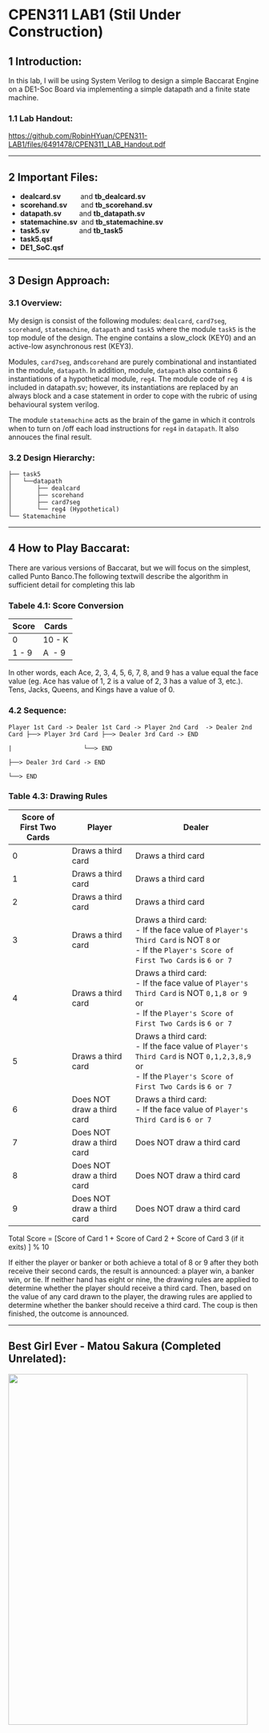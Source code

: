 # CPEN311 LAB1 (Stil Under Construction)

## 1 Introduction:
In this lab, I will be using System Verilog to design a simple Baccarat Engine on a DE1-Soc Board via implementing a simple datapath and a finite state machine.

### 1.1 Lab Handout:
https://github.com/RobinHYuan/CPEN311-LAB1/files/6491478/CPEN311_LAB_Handout.pdf

------------

## 2 Important Files:
* **dealcard.sv** &nbsp; &nbsp;  &nbsp;  &nbsp;&nbsp; and **tb_dealcard.sv**
* **scorehand.sv** &nbsp;  &nbsp; &nbsp; and **tb_scorehand.sv**
* **datapath.sv** &nbsp;  &nbsp; &nbsp;  &nbsp; and **tb_datapath.sv**
* **statemachine.sv**&nbsp; and **tb_statemachine.sv**
* **task5.sv** &nbsp; &nbsp; &nbsp; &nbsp; &nbsp; &nbsp;  &nbsp; and **tb_task5**
* **task5.qsf**
* **DE1_SoC.qsf**

------------
## 3 Design Approach:
### 3.1 Overview:


My design is consist of the following modules: `dealcard`, `card7seg`, `scorehand`, `statemachine`, `datapath` and `task5` where the module `task5` is the top module of the design. The engine contains a slow_clock (KEY0) and an active-low asynchronous rest (KEY3).

Modules, `card7seg`, and`scorehand` are purely combinational and instantiated in the module, `datapath`. In addition, module, `datapath` also contains 6 instantiations of a hypothetical module, `reg4`. The module code of `reg 4` is included in datapath.sv; however, its instantiations are replaced by an always block and a case statement in order to cope with the rubric of using behavioural system verilog.

The module `statemachine` acts as the brain of the game in which it controls when to turn on /off each load instructions for `reg4` in `datapath`. It also annouces the final result.

### 3.2 Design Hierarchy:

```
├── task5
│   └──datapath
│       ├── dealcard
│       ├── scorehand
│       ├── card7seg
│       └── reg4 (Hypothetical)
└── Statemachine

```


------------

## 4 How to Play Baccarat:

There are various versions of Baccarat, but we will focus on the simplest, called Punto Banco.The following textwill describe the algorithm in sufficient detail for completing this lab

###  Tabele 4.1: Score Conversion
| Score | Cards | 
| ------------- | ------------- |
| 0 | 10 - K  |
| 1 - 9 | A &nbsp;- 9|

In other words, each Ace, 2, 3, 4, 5, 6, 7, 8, and 9 has a value equal the face value (eg. Ace has value of 1, 2 is a value of 2, 3 has a value of 3, etc.). Tens, Jacks, Queens, and Kings have a value of 0.

### 4.2 Sequence: 
```
Player 1st Card -> Dealer 1st Card -> Player 2nd Card  -> Dealer 2nd Card ├──> Player 3rd Card ├──> Dealer 3rd Card -> END
                                                                          |                    └──> END
                                                                          ├──> Dealer 3rd Card -> END
                                                                          └──> END
```
### Table 4.3: Drawing Rules

| Score of First Two Cards | Player | Dealer |
| ------------- | ------------- |-------------|
| 0 | Draws a third card  |Draws a third card |
| 1 | Draws a third card  |Draws a third card |
| 2 | Draws a third card  |Draws a third card |P
| 3 | Draws a third card  |Draws a third card: <br />- If the face value of `Player's Third Card` is NOT `8` or <br /> - If the `Player's Score of First Two Cards` is `6 or 7`|
| 4 | Draws a third card  |Draws a third card: <br />- If the face value of `Player's Third Card` is NOT `0,1,8 or 9` or<br /> - If the `Player's Score of First Two Cards` is `6 or 7`|
| 5 | Draws a third card  |Draws a third card: <br />- If the face value of `Player's Third Card` is NOT `0,1,2,3,8,9` or<br /> - If the `Player's Score of First Two Cards` is `6 or 7`|
| 6 | Does NOT draw a third card|Draws a third card: <br />- If the face value of `Player's Third Card` is  `6 or 7`|
| 7 | Does NOT draw a third card|Does NOT draw a third card|
| 8 | Does NOT draw a third card|Does NOT draw a third card|
| 9 | Does NOT draw a third card|Does NOT draw a third card|

Total Score = \[Score of Card 1  + Score of Card 2 + Score of Card 3 (if it exits) \]  % 10

If either the player or banker or both achieve a total of 8 or 9 after they both receive their second cards, the result is announced: a player win, a banker win, or tie. If neither hand has eight or nine, the drawing rules are applied to determine whether the player should receive a third card. Then, based on the value of any card drawn to the player, the drawing rules are applied to determine whether the banker should receive a third card. The coup is then finished, the outcome is announced.

------------
## Best Girl Ever - Matou Sakura (Completed Unrelated):
<img src="https://user-images.githubusercontent.com/68177491/118439998-de423880-b69b-11eb-9c48-a081b97f6286.jpg" width="478" height="700"/>
